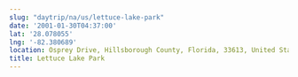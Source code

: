 ```yaml
---
slug: "daytrip/na/us/lettuce-lake-park"
date: '2001-01-30T04:37:00'
lat: '28.078055'
lng: '-82.380689'
location: Osprey Drive, Hillsborough County, Florida, 33613, United States
title: Lettuce Lake Park
---
```



